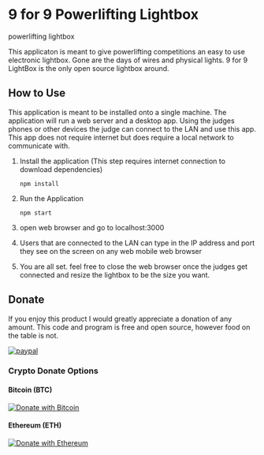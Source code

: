 # 9 for 9 Powerlifting Lightbox
powerlifting lightbox

This applicaton is meant to give powerlifting competitions an easy to use electronic lightbox. Gone are the days of wires and physical lights. 9 for 9 LightBox is the only open source lightbox around.

## How to Use

This application is meant to be installed onto a single machine. The application will run a web server and a desktop app. Using the judges phones or other devices the judge can connect to the LAN and use this app. This app does not require internet but does require a local network to communicate with.

1) Install the application (This step requires internet connection to download dependencies)

    `npm install`

2) Run the Application

    `npm start`

3) open web browser and go to localhost:3000

4) Users that are connected to the LAN can type in the IP address and port they see on the screen on any web mobile web browser

5) You are all set. feel free to close the web browser once the judges get connected and resize the lightbox to be the size you want.

## Donate

If you enjoy this product I would greatly appreciate a donation of any amount. This code and program is free and open source, however food on the table is not.

[![paypal](https://www.paypalobjects.com/en_US/i/btn/btn_donateCC_LG.gif)](https://www.paypal.com/donate?business=59D6FWDV8WKUQ&no_recurring=0&item_name=I+appreciate+your+donation+to+a+local+developer+and+greatly+appreciate+your+support+for+free+and+open-source+software&currency_code=USD)

### Crypto Donate Options

#### Bitcoin (BTC)
[![Donate with Bitcoin](https://en.cryptobadges.io/badge/big/3HrFPqqFFxuDfQeEWsAzdCHDtjzegqzuAN)](https://en.cryptobadges.io/donate/3HrFPqqFFxuDfQeEWsAzdCHDtjzegqzuAN)

#### Ethereum (ETH)

[![Donate with Ethereum](https://en.cryptobadges.io/badge/big/0x0FeDD207837D33445187587B5042a606ad1a7142)](https://en.cryptobadges.io/donate/0x0FeDD207837D33445187587B5042a606ad1a7142)
